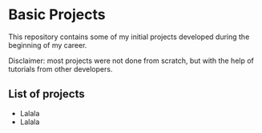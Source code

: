 # Basic Projects

This repository contains some of my initial projects developed during the beginning of my career.

Disclaimer: most projects were not done from scratch, but with the help of tutorials from other developers.

## List of projects

* Lalala
* Lalala
